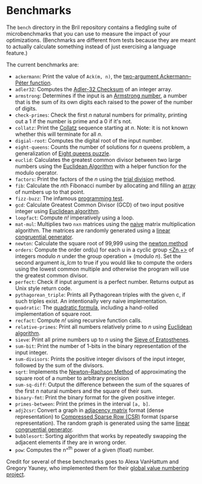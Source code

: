 Benchmarks
==========

The `bench` directory in the Bril repository contains a fledgling suite of microbenchmarks that you can use to measure the impact of your optimizations.
(Benchmarks are different from tests because they are meant to actually calculate something instead of just exercising a language feature.)

The current benchmarks are:

* `ackermann`: Print the value of `Ack(m, n)`, the [two-argument Ackermann–Péter function][ackermann].
* `adler32`: Computes the [Adler-32 Checksum][adler32] of an integer array.
* `armstrong`: Determines if the input is an [Armstrong number][armstrong], a number that is the sum of its own digits each raised to the power of the number of digits.
* `check-primes`: Check the first *n* natural numbers for primality, printing out a 1 if the number is prime and a 0 if it's not.
* `collatz`: Print the [Collatz][collatz] sequence starting at *n*. Note: it is not known whether this will terminate for all *n*.
* `digial-root`: Computes the digital root of the input number.
* `eight-queens`: Counts the number of solutions for *n* queens problem, a generalization of [Eight queens puzzle][eight_queens].
* `euclid`: Calculates the greatest common divisor between two large numbers using the [Euclidean Algorithm][euclid] with a helper function for the modulo operator.
* `factors`: Print the factors of the *n* using the [trial division][trialdivision] method.
* `fib`: Calculate the *n*th Fibonacci number by allocating and filling an [array](../lang/memory.md) of numbers up to that point.
* `fizz-buzz`: The infamous [programming test][fizzbuzz].
* `gcd`: Calculate Greatest Common Divisor (GCD) of two input positive integer using [Euclidean algorithm][euclidean_into].
* `loopfact`: Compute *n!* imperatively using a loop.
* `mat-mul`: Multiplies two `nxn` matrices using the [naive][matmul] matrix multiplication algorithm. The matrices are randomly generated using a [linear congruential generator][rng].
* `newton`: Calculate the square root of 99,999 using the [newton method][newton]
* `orders`: Compute the order ord(u) for each u in a cyclic group [<Zn,+>][cgroup] of integers modulo *n* under the group operation + (modulo *n*). Set the second argument *is_lcm* to true if you would like to compute the orders using the lowest common multiple and otherwise the program will use the greatest common divisor.
* `perfect`: Check if input argument is a perfect number.  Returns output as Unix style return code.
* `pythagorean_triple`: Prints all Pythagorean triples with the given c, if such triples exist. An intentionally very naive implementation.
* `quadratic`: The [quadratic formula][qf], including a hand-rolled implementation of square root.
* `recfact`: Compute *n!* using recursive function calls.
* `relative-primes`: Print all numbers relatively prime to *n* using [Euclidean algorithm][euclidean_into].
* `sieve`: Print all prime numbers up to *n* using the [Sieve of Eratosthenes][sievee].
* `sum-bit`: Print the number of 1-bits in the binary representation of the input integer.
* `sum-divisors`: Prints the positive integer divisors of the input integer, followed by the sum of the divisors.
* `sqrt`: Implements the [Newton–Raphson Method][newton] of approximating the square root of a number to arbitrary precision
* `sum-sq-diff`: Output the difference between the sum of the squares of the first *n* natural numbers and the square of their sum.
* `binary-fmt`: Print the binary format for the given positive integer.
* `primes-between`: Print the primes in the interval `[a, b]`.
* `adj2csr`: Convert a graph in [adjacency matrix][adj] format (dense representation) to [Compressed Sparse Row (CSR)][csr] format (sparse representation). The random graph is generated using the same [linear congruential generator][rng].
* `bubblesort`: Sorting algorithm that works by repeatedly swapping the adjacent elements if they are in wrong order. 
* `pow`: Computes the n^<sup>th</sup> power of a given (float) number.

Credit for several of these benchmarks goes to Alexa VanHattum and Gregory Yauney, who implemented them for their [global value numbering project][gvnblog].

[cgroup]: https://en.wikipedia.org/wiki/Cyclic_group#Cyclically_ordered_groups
[fizzbuzz]: https://wiki.c2.com/?FizzBuzzTest
[qf]: https://en.wikipedia.org/wiki/Quadratic_formula
[gvnblog]: https://www.cs.cornell.edu/courses/cs6120/2019fa/blog/global-value-numbering/
[sievee]: https://en.wikipedia.org/wiki/Sieve_of_Eratosthenes
[collatz]: https://en.wikipedia.org/wiki/Collatz_conjecture
[ackermann]: https://en.wikipedia.org/wiki/Ackermann_function
[newton]: https://en.wikipedia.org/wiki/Newton%27s_method
[matmul]: https://en.wikipedia.org/wiki/Matrix_multiplication_algorithm#Iterative_algorithm
[rng]: https://en.wikipedia.org/wiki/Linear_congruential_generator
[euclidean_into]: https://en.wikipedia.org/wiki/Euclidean_algorithm
[euclid]: https://en.wikipedia.org/wiki/Euclidean_algorithm#Euclidean_division
[eight_queens]: https://en.wikipedia.org/wiki/Eight_queens_puzzle
[newton]: https://en.wikipedia.org/wiki/Newton%27s_method
[trialdivision]:https://en.wikipedia.org/wiki/Trial_division
[adj]: https://en.wikipedia.org/wiki/Adjacency_matrix
[csr]: https://en.wikipedia.org/wiki/Sparse_matrix
[armstrong]: https://en.wikipedia.org/wiki/Narcissistic_number
[trialdivision]:https://en.wikipedia.org/wiki/Trial_division
[adler32]: https://en.wikipedia.org/wiki/Adler-32
